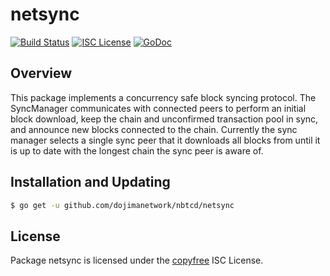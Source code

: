netsync
=======

[![Build Status](https://github.com/dojimanetwork/nbtcd/workflows/Build%20and%20Test/badge.svg)](https://github.com/dojimanetwork/nbtcd/actions)
[![ISC License](http://img.shields.io/badge/license-ISC-blue.svg)](http://copyfree.org)
[![GoDoc](https://img.shields.io/badge/godoc-reference-blue.svg)](https://pkg.go.dev/github.com/dojimanetwork/nbtcd/netsync)

## Overview

This package implements a concurrency safe block syncing protocol. The
SyncManager communicates with connected peers to perform an initial block
download, keep the chain and unconfirmed transaction pool in sync, and announce
new blocks connected to the chain. Currently the sync manager selects a single
sync peer that it downloads all blocks from until it is up to date with the
longest chain the sync peer is aware of.

## Installation and Updating

```bash
$ go get -u github.com/dojimanetwork/nbtcd/netsync
```

## License

Package netsync is licensed under the [copyfree](http://copyfree.org) ISC License.
